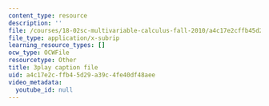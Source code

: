 ```yaml
---
content_type: resource
description: ''
file: /courses/18-02sc-multivariable-calculus-fall-2010/a4c17e2cffb45d29a39c4fe40df48aee_cbSkFpO2jgQ.vtt
file_type: application/x-subrip
learning_resource_types: []
ocw_type: OCWFile
resourcetype: Other
title: 3play caption file
uid: a4c17e2c-ffb4-5d29-a39c-4fe40df48aee
video_metadata:
  youtube_id: null
---
```

